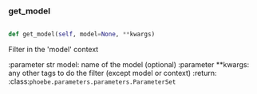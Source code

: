 ### get\_model
```py

def get_model(self, model=None, **kwargs)

```



Filter in the 'model' context

:parameter str model: name of the model (optional)
:parameter **kwargs: any other tags to do the filter
    (except model or context)
:return: :class:`phoebe.parameters.parameters.ParameterSet`

